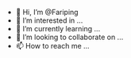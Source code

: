 - 👋 Hi, I’m @Fariping
- 👀 I’m interested in ...
- 🌱 I’m currently learning ...
- 💞️ I’m looking to collaborate on ...
- 📫 How to reach me ...

<!---
Fariping/Fariping is a ✨ special ✨ repository because its `README.md` (this file) appears on your GitHub profile.
You can click the Preview link to take a look at your changes.
--->

